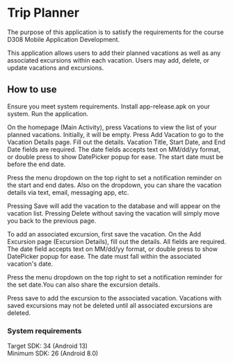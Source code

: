 # Trip Planner

The purpose of this application is to satisfy the requirements for the course D308 Mobile Application Development.

This application allows users to add their planned vacations as well as any associated excursions within each vacation. Users may add, delete, or update vacations and excursions.


## How to use
Ensure you meet system requirements. Install app-release.apk on your system. Run the application.

On the homepage (Main Activity), press Vacations to view the list of your planned vacations. Initially, it will be empty. Press Add Vacation to go to the Vacation Details page. Fill out the details. Vacation Title, Start Date, and End Date fields are required. The date fields accepts text on MM/dd/yy format, or double press to show DatePicker popup for ease. The start date must be before the end date.

Press the menu dropdown on the top right to set a notification reminder on the start and end dates. Also on the dropdown, you can share the vacation details via text, email, messaging app, etc.

Pressing Save will add the vacation to the database and will appear on the vacation list. Pressing Delete without saving the vacation will simply move you back to the previous page.

To add an associated excursion, first save the vacation. On the Add Excursion page (Excursion Details), fill out the details. All fields are required. The date field accepts text on MM/dd/yy format, or double press to show DatePicker popup for ease. The date must fall within the associated vacation's date.

Press the menu dropdown on the top right to set a notification reminder for the set date.You can also share the excursion details.

Press save to add the excursion to the associated vacation. Vacations with saved excursions may not be deleted until all associated excursions are deleted.

### System requirements
Target SDK: 34 (Android 13)  
Minimum SDK: 26 (Android 8.0)